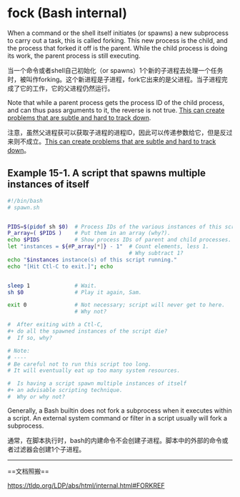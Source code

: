 # fock (Bash internal)

When a command or the shell itself initiates (or spawns) a new subprocess to carry out a task, this is called forking. This new process is the child, and the process that forked it off is the parent. While the child process is doing its work, the parent process is still executing.

当一个命令或者shell自己初始化（or spawns）1个新的子进程去处理一个任务时，被叫作forking。这个新进程是子进程，fork它出来的是父进程。当子进程完成了它的工作，它的父进程仍然运行。

Note that while a parent process gets the process ID of the child process, and can thus pass arguments to it, the reverse is not true. [This can create problems that are subtle and hard to track down](https://tldp.org/LDP/abs/html/gotchas.html#PARCHILDPROBREF).

注意，虽然父进程获可以获取子进程的进程ID，因此可以传递参数给它，但是反过来则不成立。[This can create problems that are subtle and hard to track down](https://tldp.org/LDP/abs/html/gotchas.html#PARCHILDPROBREF)。

## Example 15-1. A script that spawns multiple instances of itself

```bash
#!/bin/bash
# spawn.sh


PIDS=$(pidof sh $0)  # Process IDs of the various instances of this script.
P_array=( $PIDS )    # Put them in an array (why?).
echo $PIDS           # Show process IDs of parent and child processes.
let "instances = ${#P_array[*]} - 1"  # Count elements, less 1.
                                      # Why subtract 1?
echo "$instances instance(s) of this script running."
echo "[Hit Ctl-C to exit.]"; echo


sleep 1              # Wait.
sh $0                # Play it again, Sam.

exit 0               # Not necessary; script will never get to here.
                     # Why not?

#  After exiting with a Ctl-C,
#+ do all the spawned instances of the script die?
#  If so, why?

# Note:
# ----
# Be careful not to run this script too long.
# It will eventually eat up too many system resources.

#  Is having a script spawn multiple instances of itself
#+ an advisable scripting technique.
#  Why or why not?
```

Generally, a Bash builtin does not fork a subprocess when it executes within a script. An external system command or filter in a script usually will fork a subprocess.

通常，在脚本执行时，bash的内建命令不会创建子进程。脚本中的外部的命令或者过滤器会创建1个子进程。

---

==文档照搬==

<https://tldp.org/LDP/abs/html/internal.html#FORKREF>
